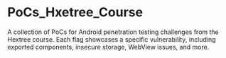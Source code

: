 # PoCs_Hxetree_Course
A collection of PoCs for Android penetration testing challenges from the Hextree course. Each flag showcases a specific vulnerability, including exported components, insecure storage, WebView issues, and more.
